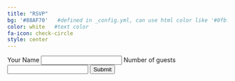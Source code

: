 ```yaml
---
title: "RSVP"
bg: '#88AF70'   #defined in _config.yml, can use html color like '#0fbfcf'
color: white   #text color
fa-icon: check-circle
style: center
---
```


<div class="row">
<form action="https://docs.google.com/forms/d/1piEPo3uq2G8aL9-6gGUNGX2lgBViouP-4aui9UkIJ88/formResponse" target="_blank">
    <label for="entry.1453544561">Your Name</label>
    <input type="text" name="entry.1453544561" id="entry_1453544561" class="rsvp_input">
    <label for="entry.141093176">Number of guests</label>
    <input type="text" name="entry.141093176" id="entry_141093176" class="rsvp_input">
    <input type="submit" name="submit" value="Submit" id="ss-submit">
</form>
</div>